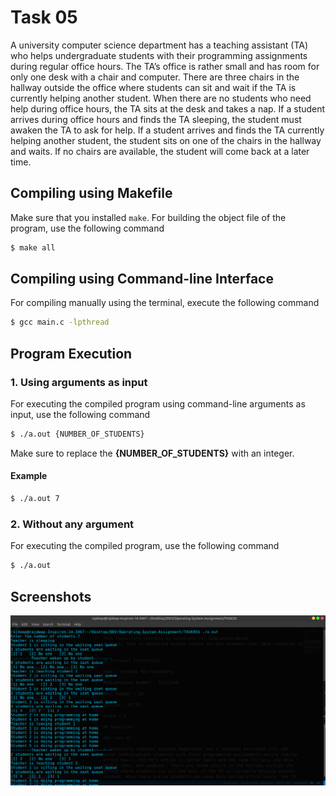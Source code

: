 # Task 05

A university computer science department has a teaching assistant (TA) who helps undergraduate students with their programming assignments during regular office hours. The TA’s office is rather small and has room for only one desk with a chair and computer. There are three chairs in the hallway outside the office where students can sit and wait if the TA is currently helping another student. When there are no students who need help during office hours, the TA sits at the desk and takes a nap. If a student arrives during office hours and finds the TA sleeping, the student must awaken the TA to ask for help. If a student arrives and finds the TA currently helping another student, the student sits on one of the chairs in the hallway and waits. If no chairs are available, the student will come back at a later time.

## Compiling using Makefile
Make sure that you installed `make`.
For building the object file of the program, use the following command
```sh
$ make all
```

## Compiling using Command-line Interface
For compiling manually using the terminal, execute the following command
```sh
$ gcc main.c -lpthread
```

## Program Execution
### 1. Using arguments as input
For executing the compiled program using command-line arguments as input, use the following command
```sh
$ ./a.out {NUMBER_OF_STUDENTS}
```
Make sure to replace the **{NUMBER_OF_STUDENTS}** with an integer.
#### Example
```sh
$ ./a.out 7
```

### 2. Without any argument
For executing the compiled program, use the following command
```sh
$ ./a.out
```

## Screenshots
<img src = "../assets/task05.png"/>
